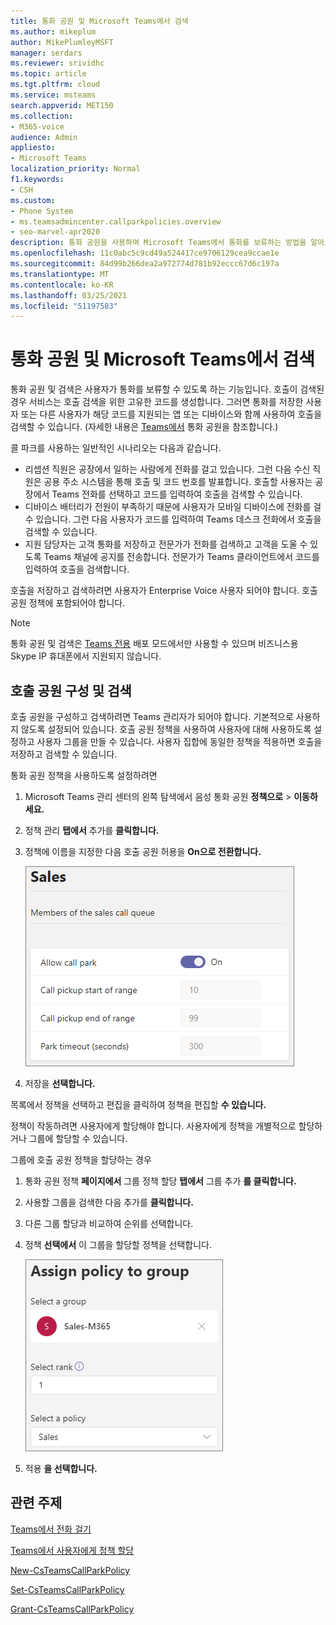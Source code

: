 ```yaml
---
title: 통화 공원 및 Microsoft Teams에서 검색
ms.author: mikeplum
author: MikePlumleyMSFT
manager: serdars
ms.reviewer: srividhc
ms.topic: article
ms.tgt.pltfrm: cloud
ms.service: msteams
search.appverid: MET150
ms.collection:
- M365-voice
audience: Admin
appliesto:
- Microsoft Teams
localization_priority: Normal
f1.keywords:
- CSH
ms.custom:
- Phone System
- ms.teamsadmincenter.callparkpolicies.overview
- seo-marvel-apr2020
description: 통화 공원을 사용하여 Microsoft Teams에서 통화를 보류하는 방법을 알아보고 검색합니다.
ms.openlocfilehash: 11c0abc5c9cd49a524417ce9706129cea9ccae1e
ms.sourcegitcommit: 84d99b266dea2a972774d781b92eccc67d6c197a
ms.translationtype: MT
ms.contentlocale: ko-KR
ms.lasthandoff: 03/25/2021
ms.locfileid: "51197583"
---
```

# <a name="call-park-and-retrieve-in-microsoft-teams"></a>통화 공원 및 Microsoft Teams에서 검색

통화 공원 및 검색은 사용자가 통화를 보류할 수 있도록 하는 기능입니다. 호출이 검색된 경우 서비스는 호출 검색을 위한 고유한 코드를 생성합니다. 그러면 통화를 저장한 사용자 또는 다른 사용자가 해당 코드를 지원되는 앱 또는 디바이스와 함께 사용하여 호출을 검색할 수 있습니다. (자세한 내용은 [Teams에서](https://support.office.com/article/park-a-call-in-teams-8538c063-d676-4e9a-8045-fc3b7299bb2f) 통화 공원을 참조합니다.)

콜 파크를 사용하는 일반적인 시나리오는 다음과 같습니다.

- 리셉션 직원은 공장에서 일하는 사람에게 전화를 걸고 있습니다. 그런 다음 수신 직원은 공용 주소 시스템을 통해 호출 및 코드 번호를 발표합니다. 호출할 사용자는 공장에서 Teams 전화를 선택하고 코드를 입력하여 호출을 검색할 수 있습니다.
- 디바이스 배터리가 전원이 부족하기 때문에 사용자가 모바일 디바이스에 전화를 걸 수 있습니다. 그런 다음 사용자가 코드를 입력하여 Teams 데스크 전화에서 호출을 검색할 수 있습니다.
- 지원 담당자는 고객 통화를 저장하고 전문가가 전화를 검색하고 고객을 도울 수 있도록 Teams 채널에 공지를 전송합니다. 전문가가 Teams 클라이언트에서 코드를 입력하여 호출을 검색합니다.

호출을 저장하고 검색하려면 사용자가 Enterprise Voice 사용자 되어야 합니다. 호출 공원 정책에 포함되어야 합니다.

> [!NOTE]
> 통화 공원 및 검색은 [Teams 전용](teams-and-skypeforbusiness-coexistence-and-interoperability.md) 배포 모드에서만 사용할 수 있으며 비즈니스용 Skype IP 휴대폰에서 지원되지 않습니다.

## <a name="configure-call-park-and-retrieve"></a>호출 공원 구성 및 검색

호출 공원을 구성하고 검색하려면 Teams 관리자가 되어야 합니다. 기본적으로 사용하지 않도록 설정되어 있습니다. 호출 공원 정책을 사용하여 사용자에 대해 사용하도록 설정하고 사용자 그룹을 만들 수 있습니다. 사용자 집합에 동일한 정책을 적용하면 호출을 저장하고 검색할 수 있습니다.

통화 공원 정책을 사용하도록 설정하려면

1. Microsoft Teams 관리 센터의 왼쪽 탐색에서 음성 통화 공원 **정책으로**  >  **이동하세요.**
2. 정책 관리 **탭에서** 추가를 **클릭합니다.**
3. 정책에 이름을 지정한 다음  호출 공원 허용을 **On으로 전환합니다.**

    ![통화 공원 정책 설정 스크린샷](media/call-park-add-policy.png)

4. 저장을 **선택합니다.**

목록에서 정책을 선택하고 편집을 클릭하여 정책을 편집할 **수 있습니다.**

정책이 작동하려면 사용자에게 할당해야 합니다. 사용자에게 [](assign-policies.md) 정책을 개별적으로 할당하거나 그룹에 할당할 수 있습니다.

그룹에 호출 공원 정책을 할당하는 경우

1. 통화 공원 정책 **페이지에서** 그룹 정책 할당 **탭에서** 그룹 추가 **를 클릭합니다.**
2. 사용할 그룹을 검색한 다음 추가를 **클릭합니다.**
3. 다른 그룹 할당과 비교하여 순위를 선택합니다.
4. 정책 **선택에서** 이 그룹을 할당할 정책을 선택합니다.

    ![park 정책 이미지](media/call-park-assign-policy-to-group.png)

5. 적용 **을 선택합니다.**

## <a name="related-topics"></a>관련 주제

[Teams에서 전화 걸기](https://support.office.com/article/park-a-call-in-teams-8538c063-d676-4e9a-8045-fc3b7299bb2f)

[Teams에서 사용자에게 정책 할당](assign-policies.md)

[New-CsTeamsCallParkPolicy](/powershell/module/skype/new-csteamscallparkpolicy?view=skype-ps)

[Set-CsTeamsCallParkPolicy](/powershell/module/skype/set-csteamscallparkpolicy?view=skype-ps)

[Grant-CsTeamsCallParkPolicy](/powershell/module/skype/grant-csteamscallparkpolicy?view=skype-ps)